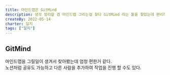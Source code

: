 ```yaml
---
title: 마인드맵은 GitMind
description: 생각 정리할 겸 마인드맵 그리는걸 찾다 GitMind 라는 툴을 찾았는데 편리하고 좋다.
createBy: 2022-05-14
charter: 일지
tags: ["일지"]
---
```


## GitMind

마인드맵을 그릴일이 생겨서 찾아봤는데 엄청 편한거 같다.  
노션처럼 공유도 가능하고 다른 사람을 추가하여 작업을 진행 할 수도 있다.
